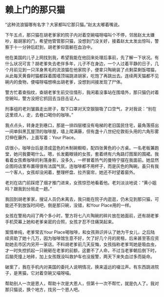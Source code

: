 # 赖上门的那只猫

“这种流浪猫哪有名字？大家都叫它那只猫。”赵太太嘟着嘴说。 

下午五点，那只猫在胡老爹家的院子内对着空碗喵呀喵叫个不停，邻居赵太太嫌吵，敲胡家的门，希望他管管那只猫，没想到门没关好，接着赵太太发出惊叫，警察于十一分钟后赶到，胡老爹仰面躺在血泊中。 

他在美国的儿子上网找到我，希望我能在他回来处理后事前，先了解一下状况。有什么状况可言？胡老爹失去老伴多年，儿子不在身边，一个人过着平静的日子，几个月前见到一只浑身黑毛的流浪猫在他家院子，便拿只陶碗装了点剩菜剩饭喂猫，从此每天黄昏时猫都踩着围墙顶端跳进胡家，吃饱了再跳出去。连续两天猫都不见碗内的食物，便喵呀喵想唤出胡老爹，没想到间接发现了尸体。 

警方忙着查指纹，查胡老爹生前交往情形，我闲着没事站在围墙外，那只猫仍对着空碗叫，警方没把它抓回去当目击证人。 

刑事组的老刘皱眉走出房子，取下口罩对天空狠狠吸了口空气，才对我说：“别在这里烦人，走，去巷口喝你的咖啡。” 

我点点头，转身走到巷口，那是一排四层楼没有电梯的老旧国民住宅，最角落搭出一间单斜黑瓦屋顶的咖啡屋，墙上爬满藤，但有盏十八世纪伦敦街头用的六角形雾灯伸在藤外，上面写着：Your Place。 

店很小，咖啡台后是漆成蓝色的木制碗橱柜，配四张黄色的小方桌。一名老板兼跑堂，她问我要喝什么。嗯，长发戴眼镜的女孩，套着绣有六角路灯图案的围裙。我看着女孩煮咖啡的利落身影，没多久，一杯冒着热气的曼特宁摆在我面前。她显然企图将店里布置得很有法国气氛，连咖啡都不用杯子，而是灰色的陶碗。虽只有我一个客人，女孩却没闲着，整理杯盘、拉齐窗帘，她还不时望着窗外。 

老刘在店门前踩熄了烟才推门进来，女孩惊恐地看着他。老刘淡淡地说：“黄小姐吗？跟我到分局走一趟。” 

我回到胡老爹家，搜证人员仍未离去，我只能在院子内逛逛，仍未见到那只猫，可能还不到放饭时间吧，倒是那只碗，没错，和Your Place用的一样。 

女孩在警局内闷了两个多小时，警方将七八片陶碗的碎片放在她面前，还有胡老爹手机荧幕上她和老爹亲密的合照，女孩才忍不住痛哭起来。 

案情单纯，老爹常去Your Place喝咖啡，和女孩熟识并认了她为干女儿，之后陆续资助了她十几万，因为咖啡馆生意不好，欠了好几个月的房租，后来甚至答应资助她去市区内另开一家店。不料胡老爹前几天反悔，女孩指称老爹骂她是吸血虫，才一时失控抓起一只碗砸在老爹的前额，这要不了人命，不过当老爹朝后倒下时，后脑壳撞上地砖，加上女孩既没叫救护车也没报警，两天下来失血过多而毙命。 

破案了，我在手机内对美国的委托人说明情况，换来遥远的啜泣声。有东西跳进院子，是黑猫，它对着空碗又喵呀喵。 

帮助别人一次是恩人，帮助十次是大恩人，但第十一次不帮忙，就是仇人了。我对那只猫说，换个地方，找另一个恩人吧。
